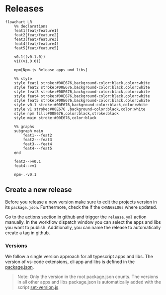 # Releases

```mermaid
flowchart LR
    %% declarations
    feat1[feat/feature1]
    feat2[feat/feature2]
    feat3[feat/feature3]
    feat4[feat/feature4]
    feat5[feat/feature5]
    
    v0.1((v0.1.0))
    v1((v1.0.0))
    
    npm[Npm.js Release apps und libs]
    
    %% style
    style feat1 stroke:#00E676,background-color:black,color:white
    style feat2 stroke:#00E676,background-color:black,color:white
    style feat3 stroke:#00E676,background-color:black,color:white
    style feat4 stroke:#00E676,background-color:black,color:white
    style feat5 stroke:#00E676,background-color:black,color:white
    style v0.1 stroke:#00E676,background-color:black,color:white
    style v1 stroke:#00E676 ,background-color:black,color:white
    style npm fill:#00E676,color:black,stroke:black
    style main stroke:#00E676,color:black
    
    %% graphs
    subgraph main
        feat1---feat2
        feat2---feat3
        feat3---feat4
        feat4---feat5  
    end
    
    feat2-->v0.1
    feat4-->v1
    
    npm-.-v0.1
```

## Create a new release

Before you release a new version make sure to edit the projects version in its `package.json`.
Furthermore, check the if the `CHANGELOGs` where updated.

Go to the [actions section in github](https://github.com/Miragon/miranum-ide/actions/workflows/release.yml) and trigger the `release.yml` action manually.
In the workflow dispatch window you can select the apps and libs you want to publish.
Additionally, you can name the release to automatically create a tag in github.

### Versions

We follow a single version approach for all typescript apps and libs.
The version of vs-code extensions, cli app and libs is defined in the [package.json](../package.json).

> Note: Only the version in the root package.json counts.
> The versions in all other apps and libs package.json is automatically added with the script [set-version.js](../tools/scripts/set-version.js).
